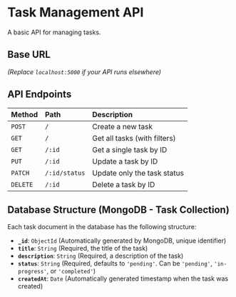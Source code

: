 # Task Management API

A basic API for managing tasks.

## Base URL


*(Replace `localhost:5000` if your API runs elsewhere)*

## API Endpoints

| Method  | Path             | Description                  |
| :------ | :--------------- | :--------------------------- |
| `POST`  | `/`              | Create a new task            |
| `GET`   | `/`              | Get all tasks (with filters) |
| `GET`   | `/:id`           | Get a single task by ID      |
| `PUT`   | `/:id`           | Update a task by ID          |
| `PATCH` | `/:id/status`    | Update only the task status  |
| `DELETE`| `/:id`           | Delete a task by ID          |

## Database Structure (MongoDB - Task Collection)

Each task document in the database has the following structure:

*   **`_id`**: `ObjectId` (Automatically generated by MongoDB, unique identifier)
*   **`title`**: `String` (Required, the title of the task)
*   **`description`**: `String` (Required, a description of the task)
*   **`status`**: `String` (Required, defaults to `'pending'`. Can be `'pending'`, `'in-progress'`, or `'completed'`)
*   **`createdAt`**: `Date` (Automatically generated timestamp when the task was created)

